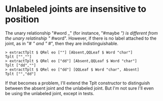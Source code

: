# Unlabeled joints are insensitive to position

The unary relationship "#word _" (for instance, "#maybe _") is different from the unary relatinship "_ #word". However, if there is no label attached to the joint, as in "# _" and "_ #", then they are indistinguishable. 

```
> extractTplt $ QRel eo [""] [Absent,QQLeaf $ Word "char"]
Tplt ["",""]
> extractTplt $ QRel eo ["dd"] [Absent,QQLeaf $ Word "char"]
Tplt ["dd",""]
> extractTplt $ QRel eo ["dd"] [QQLeaf $ Word "char", Absent]
Tplt ["","dd"]
```

If that becomes a problem, I'll extend the Tplt constructor to distinguish between the absent joint and the unlabeled joint. But I'm not sure I'll even be using the unlabeled joint, except in tests.
